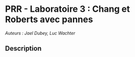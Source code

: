 # PRR - Laboratoire 3 : Chang et Roberts avec pannes

_Auteurs : Jael Dubey, Luc Wachter_

## Description
